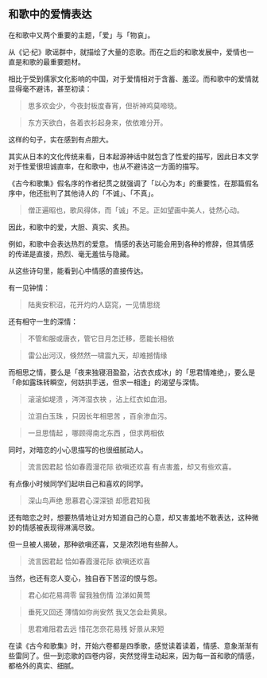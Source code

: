 ## 和歌中的爱情表达


在和歌中又两个重要的主题，「爱」与「物哀」。

从《记·纪》歌谣群中，就描绘了大量的恋歌。而在之后的和歌发展中，爱情也一直是和歌的最重要题材。

相比于受到儒家文化影响的中国，对于爱情相对于含蓄、羞涩。而和歌中的爱情就显得毫不避讳，甚至初读：

> 思多欢会少，今夜封板度春宵，但祈神鸡莫啼晓。

> 东方天欲白，各着衣衫起身来，依依难分开。

这样的句子，实在感到有点胆大。

其实从日本的文化传统来看，日本起源神话中就包含了性爱的描写，因此日本文学对于性爱很坦诚直率，在和歌中，也从不避讳这一方面的描写。

《古今和歌集》假名序的作者纪贯之就强调了「以心为本」的重要性，在那篇假名序中，他还批判了其他诗人的「不诚」、「不真」。

> 僧正遍昭也，歌风得体，而「诚」不足。正如望画中美人，徒然心动。

因此，和歌中的爱，大胆、真实、炙热。


例如，和歌中会表达热烈的爱意。 情感的表达可能会用到各种的修辞，但其情感的传递是直接，热烈、毫无羞怯与隐藏。

从这些诗句里，能看到心中情感的直接传达。

有一见钟情：
> 陆奥安积沼，花开灼灼人窈窕，一见情思绕

还有相守一生的深情：
> 不管和服或唐衣，管它日月怎迁移，愿能长相依

> 雷公出河汉，倏然然一啸震九天，却难撼情缘


而相思之情，要么是「夜来独寝泪盈盈，沾衣衣成冰」的「思君情难绝」，要么是「命如露珠转瞬空，何妨拱手送，但求一相逢」的渴望与深情。

> 滚滚如堤溃 ，涔涔湿衣袂 ，沾上红衣如血泪。

> 泣泪白玉珠 ，只因长年相思苦 ，百余渗血污。

> 一旦思情起 ，哪顾得南北东西 ，但求两相依



同时，对暗恋的小心思描写的也很细腻动人。

> 流言因君起 恰如春霞漫花际 欲嗔还欢喜 有点害羞，却又有些欢喜。

有点像小时候同学们起哄自己和喜欢的同学。

> 深山鸟声绝 思慕君心深深锁 却愿君知我

还有暗恋之时，想要热情地让对方知道自己的心意，却又害羞地不敢表达，这种微妙的情感被表现得淋漓尽致。

但一旦被人揭破，那种欲嗔还喜，又是浓烈地有些醉人。
> 流言因君起 恰如春霞漫花际 欲嗔还欢喜



当然，也还有恋人变心，独自吞下苦涩的恨与怨。
> 君心如花易凋零 留我独伤情 泣涕如黄莺

> 垂死又回还 薄情如你尚安然 我又怎会赴黄泉。

> 思君难阻君去远 惜花怎奈花易残 好景从来短

在读《古今和歌集》时，开始六卷都是四季歌，感觉读着读着，情感、意象渐渐有些雷同了。但一到恋歌的四卷内容，突然觉得生动起来，因为每一首和歌的情感，都格外的真实、细腻。
